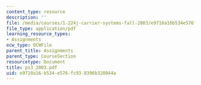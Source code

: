 ```yaml
---
content_type: resource
description: ''
file: /media/courses/1-224j-carrier-systems-fall-2003/e9710a16b534e576fc938396b328044a_ps3_2003.pdf
file_type: application/pdf
learning_resource_types:
- Assignments
ocw_type: OCWFile
parent_title: Assignments
parent_type: CourseSection
resourcetype: Document
title: ps3_2003.pdf
uid: e9710a16-b534-e576-fc93-8396b328044a
---
```

